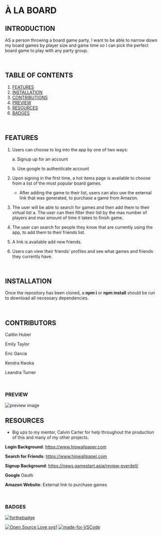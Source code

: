 # À LA BOARD

## INTRODUCTION

AS a person throwing a board game party, I want to be able to narrow down my board games by player size and game time so I can pick the perfect board game to play with any party group.

<br/>

## TABLE OF CONTENTS

1. [FEATURES](#features)
2. [INSTALLATION](#installation)
3. [CONTRIBUTIONS](#contributions)
4. [PREVIEW](#preview)
4. [RESOURCES](#resources)
5. [BADGES](#badges)

<br/>

## FEATURES

1. Users can choose to log into the app by one of two ways:

   a. Signup up for an account
   
   b. Use google to authenticate account

2. Upon signing in the first time, a hot items page is available to choose from a list of the most popular board games. 
   * After adding the game to their list, users can also use the external link that was generated, to purchase a game from Amazon.

3. The user will be able to search for games and then add them to their virtual list
   a. The user can then filter their list by the max number of players and max amount of time it takes to finish game.

4. The user can search for people they know that are currently using the app, to add them to their friends list.

5. A link is available add new friends.

6. Users can view their friends' profiles and see what games and friends they currently have.






<br/>

## INSTALLATION

Once the repository has been cloned, a **npm i** or **npm install** should be run to download all necessary dependencies.

<br/>

## CONTRIBUTORS

Caitlin Huber

Emily Taylor

Eric Garcia

Kendra Kwoka

Leandra Turner

<br/>

### PREVIEW

<img src="client/public/images/Boardgame.gif" alt="preview image"/>

<br/>

## RESOURCES

 * Big ups to my mentor, Calvin Carter for help throughout the production of this and many of my other projects.

**Login Background**: https://www.hipwallpaper.com

**Search for Friends**: https://www.hipwallpaper.com

**Signup Background**: https://news.gamestart.asia/review-everdell/

**Google** Oauth

**Amazon Website**: External link to purchase games


<br>

### BADGES


[![forthebadge](https://forthebadge.com/images/badges/check-it-out.svg)](https://warm-bayou-44198.herokuapp.com/)

[![Open Source Love svg1](https://badges.frapsoft.com/os/v1/open-source.svg?v=103)](https://github.com/emilyporterfieldtaylor/project_3)
[![made-for-VSCode](https://img.shields.io/badge/Made%20for-VSCode-1f425f.svg)](https://code.visualstudio.com/)

